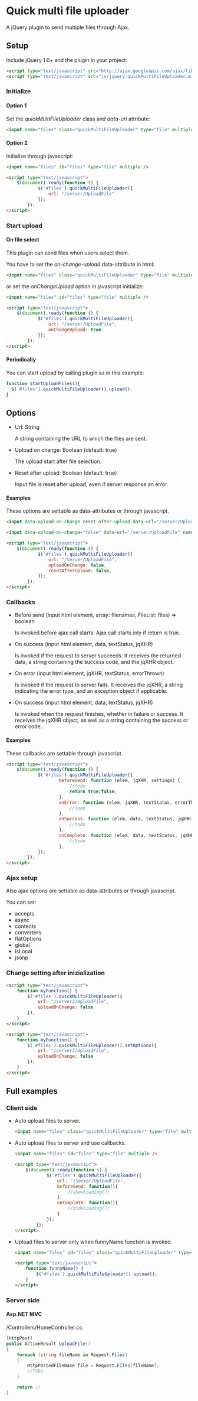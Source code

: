
# Quick multi file uploader
A jQuery plugin to send multiple files through Ajax.

## Setup
Include jQuery 1.6+ and the plugin in your project:
```html
<script type="text/javascript" src="http://ajax.googleapis.com/ajax/libs/jquery/2.1.1/jquery.min.js"></script>
<script type="text/javascript" src="js/jquery.quickMultiFileUploader.min.js"></script>
```
### Initialize
#### Option 1
Set the *quickMultiFileUploader* class and *data-url* attribute:
```html
<input name="files" class="quickMultiFileUploader" type="file" multiple data-url="/server/UploadFile" />
```
#### Option 2
Initialize through javascript:
```html
<input name="files" id="files" type="file" multiple />
```
```html
<script type="text/javascript">
    $(document).ready(function () {
            $('#files').quickMultiFileUploader({
                url: "/server/UploadFile"
            });
        });
</script>
```
### Start upload
#### On file select
This plugin can send files when users select them.

You have to set the *on-change-upload* data-attribute in html:
```html
<input name="files" class="quickMultiFileUploader" type="file" multiple data-url="/server/UploadFile" data-on-change-upload />
```
or set the *onChangeUpload* option in javascript initialize:
```html
<input name="files" id="files" type="file" multiple />
```
```html
<script type="text/javascript">
    $(document).ready(function () {
            $('#files').quickMultiFileUploader({
                url: "/server/UploadFile",
                onChangeUpload: true
            });
        });
</script>
```
#### Periodically
You can start upload by calling plugin as in this example:
```javascript
function startUploadFiles(){
  $('#files').quickMultiFileUploader().upload();
}
```

## Options
* Url: String

  A string containing the URL to which the files are sent.
* Upload on change: Boolean (default: true)

  The upload start after file selection.
* Reset after upload: Boolean (default: true)

  Input file is reset after upload, even if server response an error.

#### Examples
These options are settable as data-attributes or through javascript.
```html
<input data-upload-on-change reset-after-upload data-url="/server/UploadFile" name="files" class="quickMultiFileUploader" type="file" multiple />
```
```html
<input data-upload-on-change="false" data-url="/server/UploadFile" name="files" class="quickMultiFileUploader" type="file" multiple />
```

```html
<script type="text/javascript">
    $(document).ready(function () {
            $('#files').quickMultiFileUploader({
                url: "/server/UploadFile",
                uploadOnChange: false,
                resetAfterUpload: false,
            });
        });
</script>
```

### Callbacks
* Before send (input html element, array: filenames, FileList: files) => boolean

  Is invoked before ajax call starts. Ajax call starts inly if return is true.
* On success (input html element, data, textStatus, jqXHR)

  Is invoked if the request to server succeeds. It receives the returned data, a string containing the success code, and the jqXHR object.
* On error (input html element, jqXHR, textStatus, errorThrown)

  Is invoked if the request to server fails. It receives the jqXHR, a string indicating the error type, and an exception object if applicable.
* On success (input html element, data, textStatus, jqXHR)

  Is invoked when the request finishes, whether in failure or success. It receives the jqXHR object, as well as a string containing the success or error code.
#### Examples
These callbacks are settable through javascript.

```html
<script type="text/javascript">
    $(document).ready(function () {
            $('#files').quickMultiFileUploader({
                    beforeSend: function (elem, jqXHR, settings) {
                        //todo
                        return true/false;
                    },
                    onError: function (elem, jqXHR, textStatus, errorThrown) {
                        //todo
                    },
                    onSuccess: function (elem, data, textStatus, jqXHR) {
                        //todo
                    },
                    onComplete: function (elem, data, textStatus, jqXHR) {
                        //todo
                    },
            });
        });
</script>
```
### Ajax setup
Also ajax options are settable as data-attributes or through javascript.

You can set:
* accepts
* async
* contents
* converters
* flatOptions
* global
* isLocal
* jsonp

### Change setting after inizialization

```html
<script type="text/javascript">
    function myFunction() {
        $('#files').quickMultiFileUploader({
            url: "/server2/UploadFile",
            uploadOnChange: false
        });
    }
</script>
```

```html
<script type="text/javascript">
    function myFunction() {
        $('#files').quickMultiFileUploader().setOptions({
            url: "/server2/UploadFile",
            uploadOnChange: false
        });
    }
</script>
```
## Full examples
### Client side
* Auto upload files to server.
  ```html
  <input name="files" class="quickMultiFileUploader" type="file" multiple data-url="/server/UploadFile" />
  ```
* Auto upload files to server and use callbacks.
  ```html
  <input name="files" id="files" type="file" multiple />
  ```
  ```html
  <script type="text/javascript">
      $(document).ready(function () {
              $('#files').quickMultiFileUploader({
                  url: "/server/UploadFile",
                  beforeSend: function(){
                      //showLoading();
                  },
                  onComplete: function(){
                      //hideLoading();
                  }
              });
          });
  </script>
  ```
* Upload files to server only when funnyName function is invoked.
  ```html
  <input name="files" id="files" class="quickMultiFileUploader" type="file" multiple data-url="/server/UploadFile" data-upload-on-change="false" />
  ```
  ```html
  <script type="text/javascript">
      function funnyName() {
          $('#files').quickMultiFileUploader().upload();
      }
  </script>
  ```
### Server side
#### Asp.NET MVC
/Controllers/HomeController.cs:
```csharp
[HttpPost]
public ActionResult UploadFile()
{
	foreach (string fileName in Request.Files)
	{
		HttpPostedFileBase file = Request.Files[fileName];
		//ToDo
	}

	return //
}
```
